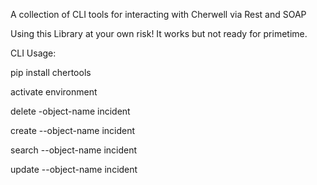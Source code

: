 A collection of CLI tools for interacting with Cherwell via Rest and SOAP

Using this Library at your own risk!  It works but not ready for primetime.

CLI Usage:


pip install chertools

activate environment

delete -object-name incident 

create --object-name incident

search --object-name incident

update --object-name incident